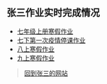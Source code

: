 ## 张三作业实时完成情况
- [七年级上册寒假作业](https://zhs141.github.io/homework/七上寒/index.html)
- [七下第一次疫情停课作业](https://zhs141.github.io/homework/七下第一次疫情停课/index.html)
- [八上寒假作业](https://zhs141.github.io/homework/eight_han/index.html)
- [九上寒假作业](https://zhs141.github.io/homework/2024/index.html)

>[回到张三的网站](https://zhs141.github.io)
